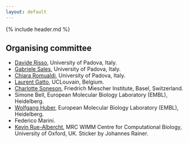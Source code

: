 ```yaml
---
layout: default
---
```


{% include header.md %}

## Organising committee

- [Davide Risso](https://drisso.github.io), University of Padova, Italy.
- [Gabriele Sales](https://sales.bio.unipd.it/), University of Padova, Italy.
- [Chiara Romualdi](http://romualdi.bio.unipd.it/), University of Padova, Italy.
- [Laurent Gatto](https://lgatto.github.io/about/), UCLouvain, Belgium.
- [Charlotte Soneson](http://csoneson.github.io/), Friedrich Miescher Institute, Basel, Switzerland.
- Simone Bell, European Molecular Biology Laboratory (EMBL), Heidelberg.
- [Wolfgang Huber](https://www.embl.de/research/units/genome_biology/huber/),
  European Molecular Biology Laboratory (EMBL), Heidelberg.
- Federico Marini.
- [Kevin Rue-Albercht](kevinrue.github.io), MRC WIMM Centre for Computational Biology, University of Oxford, UK.
Sticker by Johannes Rainer.
